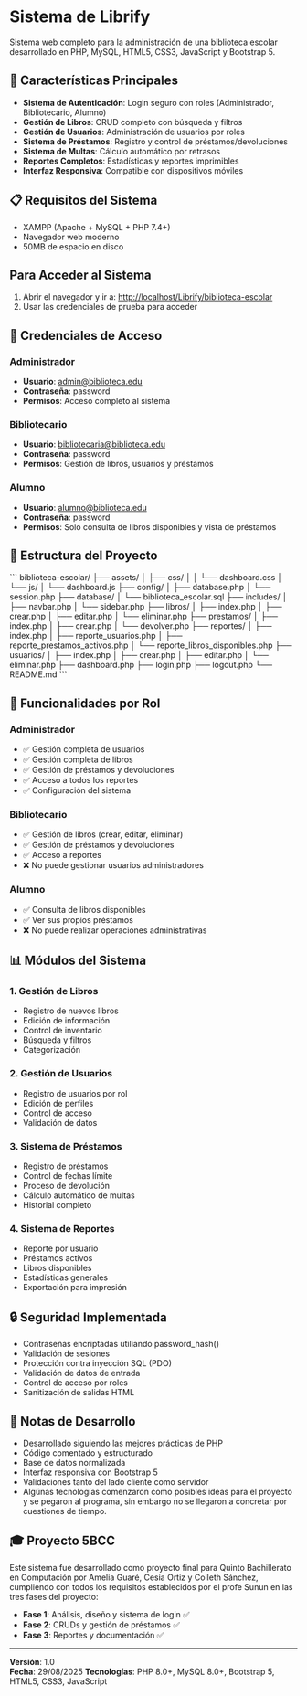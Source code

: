 # Sistema de Librify

Sistema web completo para la administración de una biblioteca escolar desarrollado en PHP, MySQL, HTML5, CSS3, JavaScript y Bootstrap 5.

## 🚀 Características Principales

- **Sistema de Autenticación**: Login seguro con roles (Administrador, Bibliotecario, Alumno)
- **Gestión de Libros**: CRUD completo con búsqueda y filtros
- **Gestión de Usuarios**: Administración de usuarios por roles
- **Sistema de Préstamos**: Registro y control de préstamos/devoluciones
- **Sistema de Multas**: Cálculo automático por retrasos
- **Reportes Completos**: Estadísticas y reportes imprimibles
- **Interfaz Responsiva**: Compatible con dispositivos móviles

## 📋 Requisitos del Sistema

- XAMPP (Apache + MySQL + PHP 7.4+)
- Navegador web moderno
- 50MB de espacio en disco

## Para Acceder al Sistema
1. Abrir el navegador y ir a: [http://localhost/Librify/biblioteca-escolar](http://localhost/Librify/biblioteca-escolar)
2. Usar las credenciales de prueba para acceder

## 👥 Credenciales de Acceso

### Administrador
- **Usuario**: admin@biblioteca.edu
- **Contraseña**: password
- **Permisos**: Acceso completo al sistema

### Bibliotecario
- **Usuario**: bibliotecaria@biblioteca.edu
- **Contraseña**: password
- **Permisos**: Gestión de libros, usuarios y préstamos

### Alumno
- **Usuario**: alumno@biblioteca.edu
- **Contraseña**: password
- **Permisos**: Solo consulta de libros disponibles y vista de préstamos

## 📁 Estructura del Proyecto

\`\`\`
biblioteca-escolar/
├── assets/
│   ├── css/
│   │   └── dashboard.css
│   └── js/
│       └── dashboard.js
├── config/
│   ├── database.php
│   └── session.php
├── database/
│   └── biblioteca_escolar.sql
├── includes/
│   ├── navbar.php
│   └── sidebar.php
├── libros/
│   ├── index.php
│   ├── crear.php
│   ├── editar.php
│   └── eliminar.php
├── prestamos/
│   ├── index.php
│   ├── crear.php
│   └── devolver.php
├── reportes/
│   ├── index.php
│   ├── reporte_usuarios.php
│   ├── reporte_prestamos_activos.php
│   └── reporte_libros_disponibles.php
├── usuarios/
│   ├── index.php
│   ├── crear.php
│   ├── editar.php
│   └── eliminar.php
├── dashboard.php
├── login.php
├── logout.php
└── README.md
\`\`\`

## 🔧 Funcionalidades por Rol

### Administrador
- ✅ Gestión completa de usuarios
- ✅ Gestión completa de libros
- ✅ Gestión de préstamos y devoluciones
- ✅ Acceso a todos los reportes
- ✅ Configuración del sistema

### Bibliotecario
- ✅ Gestión de libros (crear, editar, eliminar)
- ✅ Gestión de préstamos y devoluciones
- ✅ Acceso a reportes
- ❌ No puede gestionar usuarios administradores

### Alumno
- ✅ Consulta de libros disponibles
- ✅ Ver sus propios préstamos
- ❌ No puede realizar operaciones administrativas

## 📊 Módulos del Sistema

### 1. Gestión de Libros
- Registro de nuevos libros
- Edición de información
- Control de inventario
- Búsqueda y filtros
- Categorización

### 2. Gestión de Usuarios
- Registro de usuarios por rol
- Edición de perfiles
- Control de acceso
- Validación de datos

### 3. Sistema de Préstamos
- Registro de préstamos
- Control de fechas límite
- Proceso de devolución
- Cálculo automático de multas
- Historial completo

### 4. Sistema de Reportes
- Reporte por usuario
- Préstamos activos
- Libros disponibles
- Estadísticas generales
- Exportación para impresión

## 🔒 Seguridad Implementada

- Contraseñas encriptadas utiliando password_hash()
- Validación de sesiones
- Protección contra inyección SQL (PDO)
- Validación de datos de entrada
- Control de acceso por roles
- Sanitización de salidas HTML

## 📝 Notas de Desarrollo

- Desarrollado siguiendo las mejores prácticas de PHP
- Código comentado y estructurado
- Base de datos normalizada
- Interfaz responsiva con Bootstrap 5
- Validaciones tanto del lado cliente como servidor
- Algúnas tecnologías comenzaron como posibles ideas para el proyecto y se pegaron al programa, sin embargo no se llegaron a concretar por cuestiones de tiempo. 

## 🎓 Proyecto 5BCC

Este sistema fue desarrollado como proyecto final para Quinto Bachillerato en Computación por Amelia Guaré, Cesia Ortiz y Colleth Sánchez, cumpliendo con todos los requisitos establecidos por el profe Sunun en las tres fases del proyecto:

- **Fase 1**: Análisis, diseño y sistema de login ✅
- **Fase 2**: CRUDs y gestión de préstamos ✅
- **Fase 3**: Reportes y documentación ✅


---

**Versión**: 1.0  
**Fecha**: 29/08/2025 
**Tecnologías**: PHP 8.0+, MySQL 8.0+, Bootstrap 5, HTML5, CSS3, JavaScript
